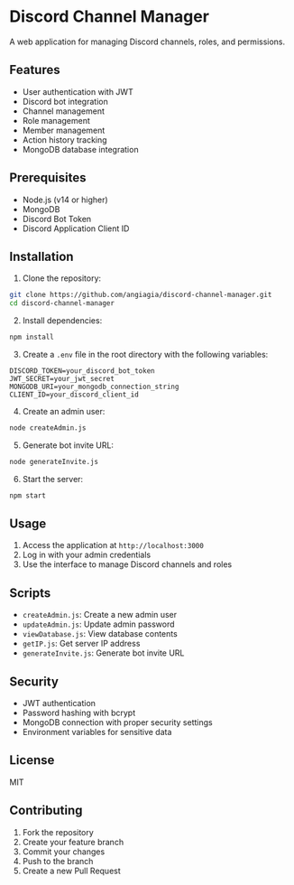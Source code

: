 # Discord Channel Manager

A web application for managing Discord channels, roles, and permissions.

## Features

- User authentication with JWT
- Discord bot integration
- Channel management
- Role management
- Member management
- Action history tracking
- MongoDB database integration

## Prerequisites

- Node.js (v14 or higher)
- MongoDB
- Discord Bot Token
- Discord Application Client ID

## Installation

1. Clone the repository:
```bash
git clone https://github.com/angiagia/discord-channel-manager.git
cd discord-channel-manager
```

2. Install dependencies:
```bash
npm install
```

3. Create a `.env` file in the root directory with the following variables:
```env
DISCORD_TOKEN=your_discord_bot_token
JWT_SECRET=your_jwt_secret
MONGODB_URI=your_mongodb_connection_string
CLIENT_ID=your_discord_client_id
```

4. Create an admin user:
```bash
node createAdmin.js
```

5. Generate bot invite URL:
```bash
node generateInvite.js
```

6. Start the server:
```bash
npm start
```

## Usage

1. Access the application at `http://localhost:3000`
2. Log in with your admin credentials
3. Use the interface to manage Discord channels and roles

## Scripts

- `createAdmin.js`: Create a new admin user
- `updateAdmin.js`: Update admin password
- `viewDatabase.js`: View database contents
- `getIP.js`: Get server IP address
- `generateInvite.js`: Generate bot invite URL

## Security

- JWT authentication
- Password hashing with bcrypt
- MongoDB connection with proper security settings
- Environment variables for sensitive data

## License

MIT

## Contributing

1. Fork the repository
2. Create your feature branch
3. Commit your changes
4. Push to the branch
5. Create a new Pull Request
